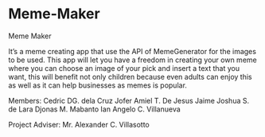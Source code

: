 # Meme-Maker
Meme Maker

It’s a meme creating app that use the API of MemeGenerator for the images to be used. This app will let you have a freedom in creating your own meme where you can choose an image of your pick and insert a text that you want, this will benefit not only children because even adults can enjoy this as well as it can help businesses as memes is popular.

Members:
Cedric DG. dela Cruz
Jofer Amiel T. De Jesus
Jaime Joshua S. de Lara
Djonas M. Mabanto
Ian Angelo C. Villanueva

Project Adviser:
Mr. Alexander C. Villasotto
